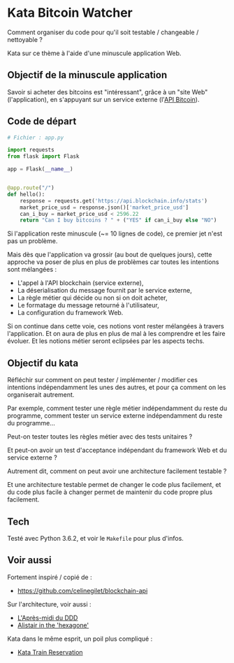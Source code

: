 # Kata Bitcoin Watcher

Comment organiser du code pour qu'il soit testable / changeable / nettoyable ?

Kata sur ce thème à l'aide d'une minuscule application Web.


## Objectif de la minuscule application

Savoir si acheter des bitcoins est "intéressant", grâce à un "site Web" (l'application), en s'appuyant sur un service externe (l'[API Bitcoin](https://api.blockchain.info/stats)).


## Code de départ

```python
# Fichier : app.py

import requests
from flask import Flask

app = Flask(__name__)


@app.route("/")
def hello():
    response = requests.get('https://api.blockchain.info/stats')
    market_price_usd = response.json()['market_price_usd']
    can_i_buy = market_price_usd < 2596.22
    return "Can I buy bitcoins ? " + ("YES" if can_i_buy else "NO")
```

Si l'application reste minuscule (~= 10 lignes de code), ce premier jet n'est pas un problème.

Mais dès que l'application va grossir (au bout de quelques jours), cette approche va poser de plus en plus de problèmes car toutes les intentions sont mélangées :

- L'appel à l'API blockchain (service externe),
- La déserialisation du message fournit par le service externe,
- La règle métier qui décide ou non si on doit acheter,
- Le formatage du message retourné à l'utilisateur,
- La configuration du framework Web.

Si on continue dans cette voie, ces notions vont rester mélangées à travers l'application. Et on aura de plus en plus de mal à les comprendre et les faire évoluer. Et les notions métier seront eclipsées par les aspects techs.


## Objectif du kata

Réfléchir sur comment on peut tester / implémenter / modifier ces intentions indépendamment les unes des autres, et pour ça comment on les organiserait autrement.

Par exemple, comment tester une règle métier indépendamment du reste du programme, comment tester un service externe indépendamment du reste du programme...

Peut-on tester toutes les règles métier avec des tests unitaires ?

Et peut-on avoir un test d'acceptance indépendant du framework Web et du service externe ?

Autrement dit, comment on peut avoir une architecture facilement testable ?

Et une architecture testable permet de changer le code plus facilement, et du code plus facile à changer permet de maintenir du code propre plus facilement.


## Tech

Testé avec Python 3.6.2, et voir le `Makefile` pour plus d'infos.


## Voir aussi

Fortement inspiré / copié de :

- <https://github.com/celinegilet/blockchain-api>

Sur l'architecture, voir aussi :

- [L'Après-midi du DDD](https://gist.github.com/sroccaserra/8681ea5fadc6a1dfb3bbeb0e4f6fe395)
- [Alistair in the 'hexagone'](https://gist.github.com/sroccaserra/d37aa6538696b5d94369ab13fbe3e63b)

Kata dans le même esprit, un poil plus compliqué :

- [Kata Train Reservation](https://github.com/sroccaserra/kata-train-reservation)
